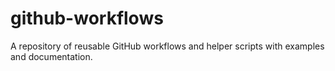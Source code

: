 # github-workflows
A repository of reusable GitHub workflows and helper scripts with examples and documentation.
